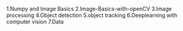 1.Numpy and Image Basics
2.Image-Basics-with-openCV
3.Image processing
4.Object detection
5.object tracking
6.Deeplearning with computer vision
7.Data
